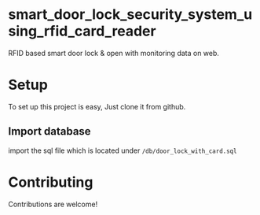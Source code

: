 # smart_door_lock_security_system_using_rfid_card_reader
RFID based smart door lock & open with monitoring data on web.

# Setup
To set up this project is easy, Just clone it from github.
## Import database 
import the sql file which is located under `/db/door_lock_with_card.sql`

# Contributing
Contributions are welcome!
